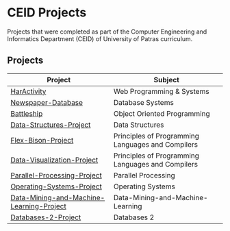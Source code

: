 # CEID Projects

Projects that were completed as part of the Computer Engineering and Informatics Department (CEID) of University of Patras curriculum.

## Projects

| Project                                                                                                       | Subject |
| -------------------------------------------------------                                                       | ----------- |
| [HarActivity](https://github.com/GTS08/HarActivity)                                                           | Web Programming & Systems |
| [Newspaper-Database](https://github.com/GTS08/Newspaper-Database)                                             | Database Systems |
| [Battleship](https://github.com/GTS08/Battleship)                                                             | Object Oriented Programming |
| [Data-Structures-Project](https://github.com/GTS08/Data-Structures-Project)                                   | Data Structures
| [Flex-Bison-Project](https://github.com/GTS08/Flex-Bison-Project)                                             | Principles of Programming Languages and Compilers |
| [Data-Visualization-Project](https://github.com/GTS08/Data-Visualization-Project)                             | Principles of Programming Languages and Compilers |
| [Parallel-Processing-Project](https://github.com/GTS08/Parallel-Processing-Project)                           | Parallel Processing |
| [Operating-Systems-Project](https://github.com/GTS08/Operating-Systems-Project)                               | Operating Systems |
| [Data-Mining-and-Machine-Learning-Project](https://github.com/GTS08/Data-Mining-and-Machine-Learning-Project) | Data-Mining-and-Machine-Learning |
| [Databases-2-Project](https://github.com/GTS08/Databases-2-Project)                                           | Databases 2 |
